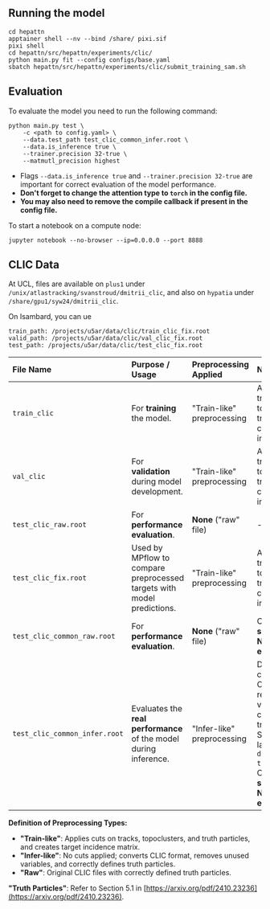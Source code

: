 ## Running the model

```shell
cd hepattn
apptainer shell --nv --bind /share/ pixi.sif
pixi shell
cd hepattn/src/hepattn/experiments/clic/
python main.py fit --config configs/base.yaml
sbatch hepattn/src/hepattn/experiments/clic/submit_training_sam.sh
```

## Evaluation

To evaluate the model you need to run the following command:

```shell
python main.py test \
    -c <path to config.yaml> \
    --data.test_path test_clic_common_infer.root \
    --data.is_inference true \
    --trainer.precision 32-true \
    --matmutl_precision highest
```

- Flags `--data.is_inference true` and `--trainer.precision 32-true` are important for correct evaluation of the model performance.
- **Don't forget to change the attention type to `torch` in the config file.**
- **You may also need to remove the compile callback if present in the config file.**


To start a notebook on a compute node:

```shell
jupyter notebook --no-browser --ip=0.0.0.0 --port 8888
```

## CLIC Data

At UCL, files are available on `plus1` under `/unix/atlastracking/svanstroud/dmitrii_clic`, and also on `hypatia` under `/share/gpu1/syw24/dmitrii_clic`.

On Isambard, you can ue

```
train_path: /projects/u5ar/data/clic/train_clic_fix.root
valid_path: /projects/u5ar/data/clic/val_clic_fix.root
test_path: /projects/u5ar/data/clic/test_clic_fix.root
```

| File Name | Purpose / Usage | Preprocessing Applied | Notes / Details |
| :------------------------------ | :------------------------------------ | :---------------------------------------------------------------------------------------------------------------------------------------------------- | :------------------------------------------------------------------------------------------------------------------------------------------------------------- |
| `train_clic` | For **training** the model. | "Train-like" preprocessing | Applies cuts on tracks, topoclusters, and truth particles; creates target incidence matrix. |
| `val_clic` | For **validation** during model development. | "Train-like" preprocessing | Applies cuts on tracks, topoclusters, and truth particles; creates target incidence matrix. |
| `test_clic_raw.root` | For **performance evaluation**. | **None** ("raw" file) | - |
| `test_clic_fix.root` | Used by MPflow to compare preprocessed targets with model predictions. | "Train-like" preprocessing | Applies cuts on tracks, topoclusters, and truth particles; creates target incidence matrix. |
| `test_clic_common_raw.root` | For **performance evaluation**. | **None** ("raw" file) | Contains the **same events as Nilotpal's evaluation**. |
| `test_clic_common_infer.root` | Evaluates the **real performance** of the model during inference. | "Infer-like" preprocessing | Does not apply cuts; converts CLIC format, removes unused variables, correctly defines truth particles. Should be launched with `data.is_inference true` flag. Contains the **same events as Nilotpal's evaluation**. |

**Definition of Preprocessing Types:**

* **"Train-like"**: Applies cuts on tracks, topoclusters, and truth particles, and creates target incidence matrix.
* **"Infer-like"**: No cuts applied; converts CLIC format, removes unused variables, and correctly defines truth particles.
* **"Raw"**: Original CLIC files with correctly defined truth particles.

**"Truth Particles"**: Refer to Section 5.1 in [https://arxiv.org/pdf/2410.23236](https://arxiv.org/pdf/2410.23236).
